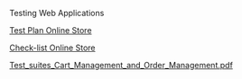 Testing Web Applications

[Test Plan Online Store](https://docs.google.com/document/d/1N9emvM3Qe_KMoM7Wz2MikC8q2ToQ3aMc-9F19eMNI3U/edit?usp=sharing)

[Check-list Online Store](https://docs.google.com/spreadsheets/d/1uld1bkUVeYDzeNvp-zaeqCXwIfcV9QO0WcP5vs_xfE8/edit?usp=sharing)

[Test_suites_Cart_Management_and_Order_Management.pdf](https://github.com/user-attachments/files/22395031/Test_suites_Cart_Management_and_Order_Management.pdf)
